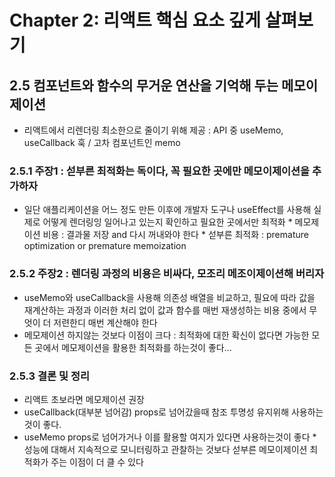 # Chapter 2: 리액트 핵심 요소 깊게 살펴보기

## 2.5 컴포넌트와 함수의 무거운 연산을 기억해 두는 메모이제이션
- 리액트에서 리렌더링 최소한으로 줄이기 위해 제공 : API 중 useMemo, useCallback 훅 / 고차 컴포넌트인 memo

### 2.5.1 주장1 : 섣부른 최적화는 독이다, 꼭 필요한 곳에만 메모이제이션을 추가하자
- 일단 애플리케이션을 어느 정도 만든 이후에 개발자 도구나 useEffect를 사용해 실제로 어떻게 렌더링잉 일어나고 있는지 확인하고 필요한 곳에서만 최적화
\* 메모제이션 비용 : 결과물 저장 and 다시 꺼내와야 한다
\* 섣부른 최적화 : premature optimization or premature memoization

### 2.5.2 주장2 : 렌더링 과정의 비용은 비싸다, 모조리 메조이제이션해 버리자
- useMemo와 useCallback을 사용해 의존성 배열을 비교하고, 필요에 따라 값을 재계산하는 과정과 이러한 처리 없이 값과 함수를 매번 재생성하는 비용 중에서 무엇이 더 저련한디 매번 계산해야 한다
- 메모제이션 하지않는 것보다 이점이 크다 : 최적화에 대한 확신이 없다면 가능한 모든 곳에서 메모제이션을 활용한 최적화를 하는것이 좋다...

### 2.5.3 결론 및 정리
- 리액트 초보라면 메모제이션 권장
- useCallback(대부분 넘어감) props로 넘어갔을때 참조 투명성 유지위해 사용하는것이 좋다.
- useMemo props로 넘어가거나 이를 활용할 여지가 있다면 사용하는것이 좋다
\* 성능에 대해서 지속적으로 모니터링하고 관찰하는 것보다 섣부른 메모이제이션 최적화가 주는 이점이 더 클 수 있다